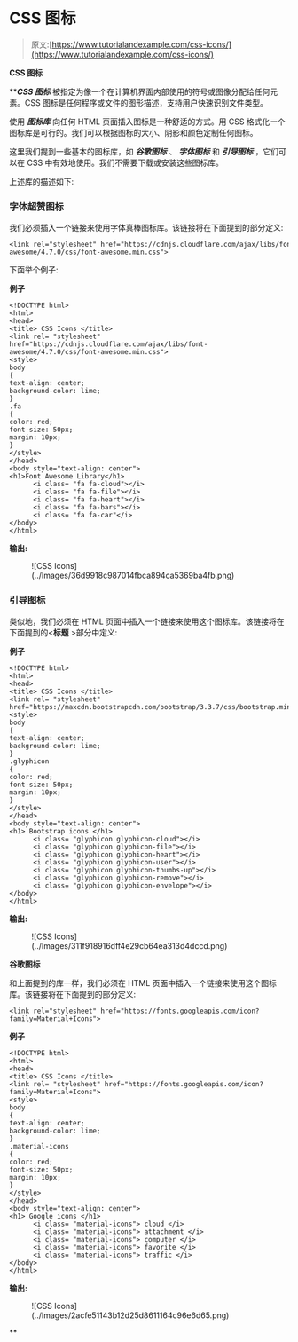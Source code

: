 # CSS 图标

> 原文:[https://www.tutorialandexample.com/css-icons/](https://www.tutorialandexample.com/css-icons/)

**CSS 图标**

 *****CSS 图标*** 被指定为像一个在计算机界面内部使用的符号或图像分配给任何元素。CSS 图标是任何程序或文件的图形描述，支持用户快速识别文件类型。

使用 ***图标库*** 向任何 HTML 页面插入图标是一种舒适的方式。用 CSS 格式化一个图标库是可行的。我们可以根据图标的大小、阴影和颜色定制任何图标。

这里我们提到一些基本的图标库，如 ***谷歌图标*** 、 ***字体图标*** 和 ***引导图标*** ，它们可以在 CSS 中有效地使用。我们不需要下载或安装这些图标库。

上述库的描述如下:

### 字体超赞图标

我们必须插入一个链接来使用字体真棒图标库。该链接将在下面提到的部分定义:

```
<link rel="stylesheet" href="https://cdnjs.cloudflare.com/ajax/libs/font-awesome/4.7.0/css/font-awesome.min.css">    
```

下面举个例子:

**例子**

```
<!DOCTYPE html>  
<html>  
<head>  
<title> CSS Icons </title> 
<link rel= "stylesheet" href="https://cdnjs.cloudflare.com/ajax/libs/font-awesome/4.7.0/css/font-awesome.min.css">  
<style> 
body
{ 
text-align: center; 
background-color: lime; 
} 
.fa
{ 
color: red; 
font-size: 50px; 
margin: 10px; 
} 
</style> 
</head>  
<body style="text-align: center">  
<h1>Font Awesome Library</h1> 
      <i class= "fa fa-cloud"></i>  
      <i class= "fa fa-file"></i>  
      <i class= "fa fa-heart"></i>  
      <i class= "fa fa-bars"></i>  
      <i class= "fa fa-car"</i>  
</body>  
</html>   
```

**输出:**

<figure class="wp-block-image size-large">![CSS Icons](../Images/36d9918c987014fbca894ca5369ba4fb.png)</figure>

### 引导图标

类似地，我们必须在 HTML 页面中插入一个链接来使用这个图标库。该链接将在下面提到的<**标题** >部分中定义:

<link>

**例子**

```
<!DOCTYPE html>  
<html>  
<head>  
<title> CSS Icons </title> 
<link rel= "stylesheet"  
href="https://maxcdn.bootstrapcdn.com/bootstrap/3.3.7/css/bootstrap.min.css"> 
<style> 
body
{ 
text-align: center; 
background-color: lime; 
} 
.glyphicon
{ 
color: red; 
font-size: 50px; 
margin: 10px; 
} 
</style> 
</head>  
<body style="text-align: center">  
<h1> Bootstrap icons </h1> 
      <i class= "glyphicon glyphicon-cloud"></i>  
      <i class= "glyphicon glyphicon-file"></i>  
      <i class= "glyphicon glyphicon-heart"></i>  
      <i class= "glyphicon glyphicon-user"></i>  
      <i class= "glyphicon glyphicon-thumbs-up"></i>  
      <i class= "glyphicon glyphicon-remove"></i> 
      <i class= "glyphicon glyphicon-envelope"></i>     
</body>  
</html>   
```

**输出:**

<figure class="wp-block-image size-large">![CSS Icons](../Images/311f918916dff4e29cb64ea313d4dccd.png)</figure>

**谷歌图标**

和上面提到的库一样，我们必须在 HTML 页面中插入一个链接来使用这个图标库。该链接将在下面提到的部分定义:

```
<link rel="stylesheet" href="https://fonts.googleapis.com/icon?family=Material+Icons"> 
```

**例子**

```
<!DOCTYPE html>  
<html>  
<head>  
<title> CSS Icons </title> 
<link rel= "stylesheet" href="https://fonts.googleapis.com/icon?family=Material+Icons"> 
<style> 
body
{ 
text-align: center; 
background-color: lime; 
} 
.material-icons
{ 
color: red; 
font-size: 50px; 
margin: 10px; 
} 
</style> 
</head>  
<body style="text-align: center">  
<h1> Google icons </h1> 
      <i class= "material-icons"> cloud </i>  
      <i class= "material-icons"> attachment </i>  
      <i class= "material-icons"> computer </i>  
      <i class= "material-icons"> favorite </i>  
      <i class= "material-icons"> traffic </i>    
</body>  
</html>   
```

**输出:**

<figure class="wp-block-image size-large">![CSS Icons](../Images/2acfe51143b12d25d8611164c96e6d65.png)</figure>**